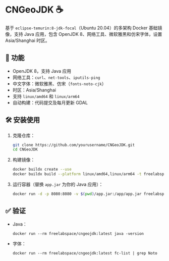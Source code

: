 # CNGeoJDK ☕

基于 `eclipse-temurin:8-jdk-focal`（Ubuntu 20.04）的多架构 Docker 基础镜像，支持 Java 应用，包含 OpenJDK 8、网络工具、微软雅黑和仿宋字体，设置 Asia/Shanghai 时区。

## 🚀 功能

- OpenJDK 8，支持 Java 应用
- 网络工具：`curl`、`net-tools`、`iputils-ping`
- 中文字体：微软雅黑、仿宋（`fonts-noto-cjk`）
- 时区：Asia/Shanghai
- 支持 `linux/amd64` 和 `linux/arm64`
- 自动构建：代码提交及每月更新 GDAL

## 🛠️ 安装使用

1. 克隆仓库：

   ```bash
   git clone https://github.com/yourusername/CNGeoJDK.git
   cd CNGeoJDK
   ```

2. 构建镜像：

   ```bash
   docker buildx create --use
   docker buildx build --platform linux/amd64,linux/arm64 -t freelabspace/cngeojdk:latest .
   ```

3. 运行容器（替换 `app.jar` 为你的 Java 应用）：

   ```bash
   docker run -d -p 8080:8080 -v $(pwd)/app.jar:/app/app.jar freelabspace/cngeojdk:latest
   ```

## ✅ 验证

- Java：
  ```shell
  docker run --rm freelabspace/cngeojdk:latest java -version
  ```
- 字体：
  ```shell
  docker run --rm freelabspace/cngeojdk:latest fc-list | grep Noto
  ```
